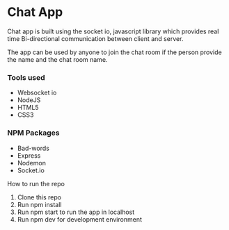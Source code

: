 # Chat App

Chat app is built using the socket io, javascript library which provides real time Bi-directional communication between client and server.

The app can be used by anyone to join the chat room if the person provide the name and the chat room name.

### Tools used
* Websocket io
* NodeJS
* HTML5
* CSS3

### NPM Packages
* Bad-words
* Express
* Nodemon
* Socket.io

How to run the repo
1.	Clone this repo
2.	Run npm install
3.	Run npm start to run the app in localhost
4.	Run npm dev for development environment
